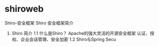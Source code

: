 # shiroweb
Shiro-安全框架
Shiro 安全框架简介
1. Shiro 简介
1.1 什么是Shiro？
Apache的强大灵活的开源安全框架
认证、授权、企业会话管理、安全加密
1.2 Shiro与Spring Secu
